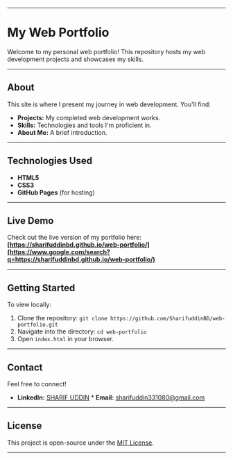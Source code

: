 
-----

# My Web Portfolio

Welcome to my personal web portfolio\! This repository hosts my web development projects and showcases my skills.

-----

## About

This site is where I present my journey in web development. You'll find:

  * **Projects:** My completed web development works.
  * **Skills:** Technologies and tools I'm proficient in.
  * **About Me:** A brief introduction.

-----

## Technologies Used

  * **HTML5**
  * **CSS3**
  * **GitHub Pages** (for hosting)

-----

## Live Demo

Check out the live version of my portfolio here:
**[https://sharifuddinbd.github.io/web-portfolio/](https://www.google.com/search?q=https://sharifuddinbd.github.io/web-portfolio/)**

-----

## Getting Started

To view locally:

1.  Clone the repository: `git clone https://github.com/SharifuddinBD/web-portfolio.git`
2.  Navigate into the directory: `cd web-portfolio`
3.  Open `index.html` in your browser.

-----

## Contact

Feel free to connect\!

* **LinkedIn:** <a href="https://www.linkedin.com/in/sharif-uddin-sustcse/" target="_blank">SHARIF UDDIN</a>  * **Email:** sharifuddin331080@gmail.com

-----

## License

This project is open-source under the [MIT License](https://www.google.com/search?q=LICENSE).

-----